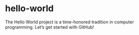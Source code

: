 # hello-world
The Hello World project is a time-honored tradition in computer programming. Let’s get started with GitHub!
